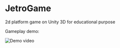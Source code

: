 # JetroGame
2d platform game on Unity 3D for educational purpose

Gameplay demo:

![Demo video](https://github.com/sigson/JetroGame/blob/main/Demonstration.gif)
